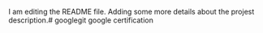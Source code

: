 I am editing the README file. Adding some more details about the projest description.# googlegit
google certification

